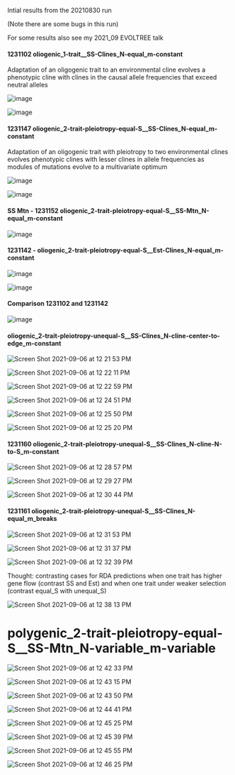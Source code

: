 Intial results from the 20210830 run

(Note there are some bugs in this run)

For some results also see my 2021_09 EVOLTREE talk 

#### 1231102 oliogenic_1-trait__SS-Clines_N-equal_m-constant
Adaptation of an oligogenic trait to an environmental cline evolves a phenotypic cline with clines in the causal allele frequencies that exceed neutral alleles

![image](https://user-images.githubusercontent.com/6870125/132243109-114915eb-7385-40db-a5dd-2517c31a240d.png)

![image](https://user-images.githubusercontent.com/6870125/132243133-cae35797-c476-4ff1-941b-0e723aabcfe4.png)

#### 1231147 oliogenic_2-trait-pleiotropy-equal-S__SS-Clines_N-equal_m-constant

Adaptation of an oligogenic trait with pleiotropy to two environmental clines evolves  phenotypic clines with lesser clines in allele frequencies as modules of mutations evolve to a multivariate optimum

![image](https://user-images.githubusercontent.com/6870125/132243238-472608e1-e42f-4ae7-957c-af6074da6792.png)

![image](https://user-images.githubusercontent.com/6870125/132243279-59a227af-ce18-43db-9f13-dddfb5a93164.png)

#### SS Mtn - 1231152 oliogenic_2-trait-pleiotropy-equal-S__SS-Mtn_N-equal_m-constant

![image](https://user-images.githubusercontent.com/6870125/132243383-ef7770b2-a060-4144-84c8-a283426b699d.png)

#### 1231142 - oliogenic_2-trait-pleiotropy-equal-S__Est-Clines_N-equal_m-constant

![image](https://user-images.githubusercontent.com/6870125/132243402-88649a60-c6ee-4937-8eb2-0f9f44c00dd1.png)

![image](https://user-images.githubusercontent.com/6870125/132243680-f589dbf7-09ff-4e22-aa78-d5403a203aba.png)


#### Comparison 1231102 and 1231142

![image](https://user-images.githubusercontent.com/6870125/132243660-d28869e1-a943-49ce-b5a6-6ebfda758520.png)


#### oliogenic_2-trait-pleiotropy-unequal-S__SS-Clines_N-cline-center-to-edge_m-constant

![Screen Shot 2021-09-06 at 12 21 53 PM](https://user-images.githubusercontent.com/6870125/132244278-5b26069d-e1f2-4704-a9b2-40f11dd802e3.png)

![Screen Shot 2021-09-06 at 12 22 11 PM](https://user-images.githubusercontent.com/6870125/132244296-6dea53ae-1e2f-4755-8d5b-859d428aef02.png)


![Screen Shot 2021-09-06 at 12 22 59 PM](https://user-images.githubusercontent.com/6870125/132244359-02e2a0c1-0c81-4f32-bf76-fd384d9f5894.png)


![Screen Shot 2021-09-06 at 12 24 51 PM](https://user-images.githubusercontent.com/6870125/132244519-7a745363-7d5f-4b78-b423-74f8d0018a80.png)

![Screen Shot 2021-09-06 at 12 25 50 PM](https://user-images.githubusercontent.com/6870125/132244606-e4ba8d68-192a-44ff-aabb-d20b7bf65ea8.png)

![Screen Shot 2021-09-06 at 12 25 20 PM](https://user-images.githubusercontent.com/6870125/132244571-2a452cff-7614-4138-a33e-c02cf93b4fe1.png)

#### 1231160 oliogenic_2-trait-pleiotropy-unequal-S__SS-Clines_N-cline-N-to-S_m-constant

![Screen Shot 2021-09-06 at 12 28 57 PM](https://user-images.githubusercontent.com/6870125/132244892-20899b62-7104-4c05-9926-9473b4183cbb.png)

![Screen Shot 2021-09-06 at 12 29 27 PM](https://user-images.githubusercontent.com/6870125/132244916-1e915e79-3f7c-4465-bcd8-4fc6751ada29.png)

![Screen Shot 2021-09-06 at 12 30 44 PM](https://user-images.githubusercontent.com/6870125/132245015-6dc51763-0ef8-496b-adf5-e7badd1ac114.png)



#### 1231161 oliogenic_2-trait-pleiotropy-unequal-S__SS-Clines_N-equal_m_breaks


![Screen Shot 2021-09-06 at 12 31 53 PM](https://user-images.githubusercontent.com/6870125/132245091-4fb9b61e-7fab-4ad0-9a8e-35073ce48c61.png)


![Screen Shot 2021-09-06 at 12 31 37 PM](https://user-images.githubusercontent.com/6870125/132245073-67011d1d-4ee7-488c-afaa-7c2cad8af5fd.png)

![Screen Shot 2021-09-06 at 12 32 39 PM](https://user-images.githubusercontent.com/6870125/132245157-42484149-d7e3-4066-8be9-f35639ae364e.png)

Thought: contrasting cases for RDA predictions when one trait has higher gene flow (contrast SS and Est) and when one trait under weaker selection (contrast equal_S with unequal_S)

![Screen Shot 2021-09-06 at 12 38 13 PM](https://user-images.githubusercontent.com/6870125/132245600-b424e7c7-ceca-4edd-a92d-238aa83a6c3c.png)


# polygenic_2-trait-pleiotropy-equal-S__SS-Mtn_N-variable_m-variable

![Screen Shot 2021-09-06 at 12 42 33 PM](https://user-images.githubusercontent.com/6870125/132245909-e13bd84c-bdc4-4eba-b6ad-bdf2a66441c0.png) 

![Screen Shot 2021-09-06 at 12 43 15 PM](https://user-images.githubusercontent.com/6870125/132245956-8e2a7ace-5394-4c49-8267-458f60550ef3.png)

![Screen Shot 2021-09-06 at 12 43 50 PM](https://user-images.githubusercontent.com/6870125/132245982-5cfe87c4-df65-49ff-96f6-ab0607086122.png)

![Screen Shot 2021-09-06 at 12 44 41 PM](https://user-images.githubusercontent.com/6870125/132246038-5d3cd1e1-4c85-4f8e-84cc-b15bc6f04c8f.png)

![Screen Shot 2021-09-06 at 12 45 25 PM](https://user-images.githubusercontent.com/6870125/132246099-cd6c8ed1-32db-44a3-a23e-dbca1d5e6290.png)

![Screen Shot 2021-09-06 at 12 45 39 PM](https://user-images.githubusercontent.com/6870125/132246117-c0e05755-0525-467b-b412-a350f6b291b7.png)

![Screen Shot 2021-09-06 at 12 45 55 PM](https://user-images.githubusercontent.com/6870125/132246136-8559ba34-9447-4140-937a-d8f1dac6651b.png)

![Screen Shot 2021-09-06 at 12 46 25 PM](https://user-images.githubusercontent.com/6870125/132246172-374b24f4-4541-45f8-83b9-0bcd35003345.png)

